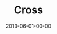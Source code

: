 ---
layout: message
category: message
series: "GoodSex"
title: "Cross"
date: 2013-06-01-00-00
message_id: 789
audio: "http://s3.amazonaws.com/crossroads-media/messages/audio/goodsex_03.mp3"
audio-duration: "51:53"
program: "http://s3.amazonaws.com/crossroads-media/documents/06_01-02_13Program_LO.pdf"
description: "We'll talk about receiving freedom from our sexual past. (This message contains adult content.)"
video: "http://s3.amazonaws.com/crossroads-media/messages/video/goodsex_03.mp4"
video-duration: "52:08"
video-image: "http://s3.amazonaws.com/crossroads-media/images/goodsex_03_still.jpg"
explicit: true
---